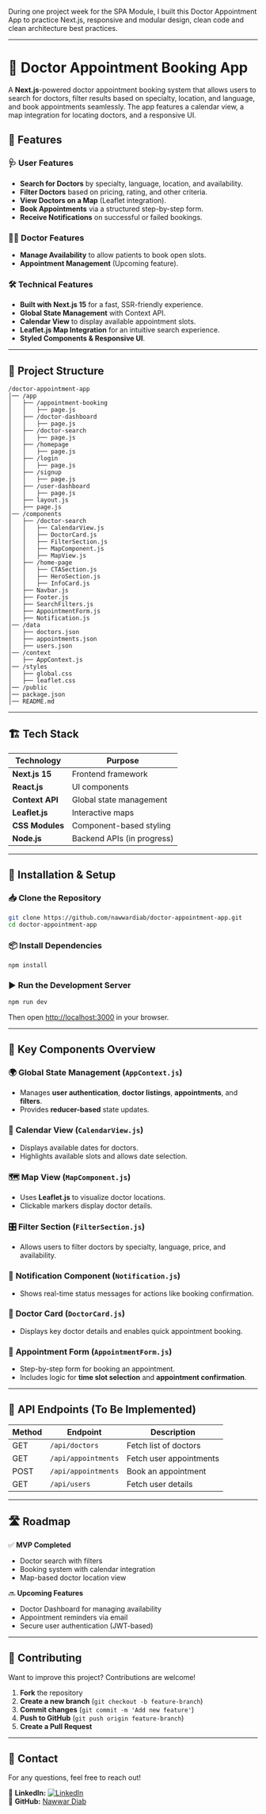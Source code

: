 During one project week for the SPA Module, I built this Doctor Appointment App to practice Next.js, responsive and modular design, clean code and clean architecture best practices.

---

# 🏥 Doctor Appointment Booking App

A **Next.js**-powered doctor appointment booking system that allows users to search for doctors, filter results based on specialty, location, and language, and book appointments seamlessly. The app features a calendar view, a map integration for locating doctors, and a responsive UI.

## 🚀 Features

### 🩺 User Features

- **Search for Doctors** by specialty, language, location, and availability.
- **Filter Doctors** based on pricing, rating, and other criteria.
- **View Doctors on a Map** (Leaflet integration).
- **Book Appointments** via a structured step-by-step form.
- **Receive Notifications** on successful or failed bookings.

### 👩‍⚕️ Doctor Features

- **Manage Availability** to allow patients to book open slots.
- **Appointment Management** (Upcoming feature).

### 🛠 Technical Features

- **Built with Next.js 15** for a fast, SSR-friendly experience.
- **Global State Management** with Context API.
- **Calendar View** to display available appointment slots.
- **Leaflet.js Map Integration** for an intuitive search experience.
- **Styled Components & Responsive UI**.

---

## 📂 Project Structure

```
/doctor-appointment-app
│── /app
│   ├── /appointment-booking
│   │   ├── page.js
│   ├── /doctor-dashboard
│   │   ├── page.js
│   ├── /doctor-search
│   │   ├── page.js
│   ├── /homepage
│   │   ├── page.js
│   ├── /login
│   │   ├── page.js
│   ├── /signup
│   │   ├── page.js
│   ├── /user-dashboard
│   │   ├── page.js
│   ├── layout.js
│   ├── page.js
│── /components
│   ├── /doctor-search
│   │   ├── CalendarView.js
│   │   ├── DoctorCard.js
│   │   ├── FilterSection.js
│   │   ├── MapComponent.js
│   │   ├── MapView.js
│   ├── /home-page
│   │   ├── CTASection.js
│   │   ├── HeroSection.js
│   │   ├── InfoCard.js
│   ├── Navbar.js
│   ├── Footer.js
│   ├── SearchFilters.js
│   ├── AppointmentForm.js
│   ├── Notification.js
│── /data
│   ├── doctors.json
│   ├── appointments.json
│   ├── users.json
│── /context
│   ├── AppContext.js
│── /styles
│   ├── global.css
│   ├── leaflet.css
│── /public
│── package.json
│── README.md
```

---

## 🏗️ Tech Stack

| **Technology**  | **Purpose**                |
| --------------- | -------------------------- |
| **Next.js 15**  | Frontend framework         |
| **React.js**    | UI components              |
| **Context API** | Global state management    |
| **Leaflet.js**  | Interactive maps           |
| **CSS Modules** | Component-based styling    |
| **Node.js**     | Backend APIs (in progress) |

---

## 🔧 Installation & Setup

### 📥 Clone the Repository

```sh
git clone https://github.com/nawwardiab/doctor-appointment-app.git
cd doctor-appointment-app
```

### 📦 Install Dependencies

```sh
npm install
```

### ▶️ Run the Development Server

```sh
npm run dev
```

Then open [http://localhost:3000](http://localhost:3000) in your browser.

---

## 📌 Key Components Overview

### 🌍 **Global State Management** (`AppContext.js`)

- Manages **user authentication**, **doctor listings**, **appointments**, and **filters**.
- Provides **reducer-based** state updates.

### 📅 **Calendar View** (`CalendarView.js`)

- Displays available dates for doctors.
- Highlights available slots and allows date selection.

### 🗺️ **Map View** (`MapComponent.js`)

- Uses **Leaflet.js** to visualize doctor locations.
- Clickable markers display doctor details.

### 🎛 **Filter Section** (`FilterSection.js`)

- Allows users to filter doctors by specialty, language, price, and availability.

### 🔔 **Notification Component** (`Notification.js`)

- Shows real-time status messages for actions like booking confirmation.

### 📄 **Doctor Card** (`DoctorCard.js`)

- Displays key doctor details and enables quick appointment booking.

### 📆 **Appointment Form** (`AppointmentForm.js`)

- Step-by-step form for booking an appointment.
- Includes logic for **time slot selection** and **appointment confirmation**.

---

## 🔄 API Endpoints (To Be Implemented)

| Method | Endpoint            | Description             |
| ------ | ------------------- | ----------------------- |
| GET    | `/api/doctors`      | Fetch list of doctors   |
| GET    | `/api/appointments` | Fetch user appointments |
| POST   | `/api/appointments` | Book an appointment     |
| GET    | `/api/users`        | Fetch user details      |

---

## 🛣 Roadmap

✅ **MVP Completed**

- Doctor search with filters
- Booking system with calendar integration
- Map-based doctor location view

🔜 **Upcoming Features**

- Doctor Dashboard for managing availability
- Appointment reminders via email
- Secure user authentication (JWT-based)

---

## 🤝 Contributing

Want to improve this project? Contributions are welcome!

1. **Fork** the repository
2. **Create a new branch** (`git checkout -b feature-branch`)
3. **Commit changes** (`git commit -m 'Add new feature'`)
4. **Push to GitHub** (`git push origin feature-branch`)
5. **Create a Pull Request**

---

## 📩 Contact

For any questions, feel free to reach out!

📧 **LinkedIn:** [![LinkedIn](https://img.shields.io/badge/LinkedIn-%230077B5.svg?logo=linkedin&logoColor=white)](https://linkedin.com/in/nawwar-diab/)  
🔗 **GitHub:** [Nawwar Diab](https://github.com/nawwardiab)

